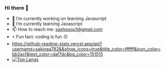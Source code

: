 ### Hi there 👋

- 🔭 I’m currently working on learning Javascript
- 🌱 I’m currently learning Javascript
- 📫 How to reach me: sashooou1@gmail.com
- ⚡ Fun fact: coding is fun :D
- https://github-readme-stats.vercel.app/api?username=sakinaa782&&show_icons=true&title_color=ffffff&icon_color=bb2acf&text_color=daf7dc&bg_color=151515
- [![Top Langs](https://github-readme-stats.vercel.app/api/top-langs/?username=sakinaa782&layout=compact)](https://github.com/anuraghazra/github-readme-stats)
